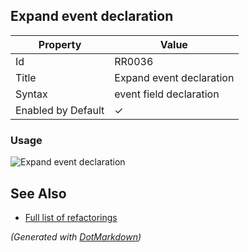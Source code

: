 ## Expand event declaration

| Property           | Value                    |
| ------------------ | ------------------------ |
| Id                 | RR0036                   |
| Title              | Expand event declaration |
| Syntax             | event field declaration  |
| Enabled by Default | &#x2713;                 |

### Usage

![Expand event declaration](../../images/refactorings/ExpandEventDeclaration.png)

## See Also

* [Full list of refactorings](Refactorings.md)


*\(Generated with [DotMarkdown](http://github.com/JosefPihrt/DotMarkdown)\)*